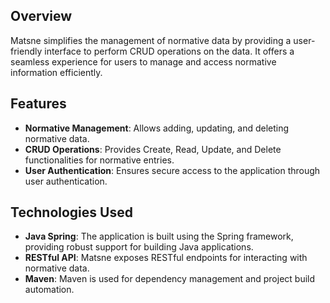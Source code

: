 ## Overview

Matsne simplifies the management of normative data by providing a user-friendly interface to perform CRUD operations on the data. It offers a seamless experience for users to manage and access normative information efficiently.

## Features

- **Normative Management**: Allows adding, updating, and deleting normative data.
- **CRUD Operations**: Provides Create, Read, Update, and Delete functionalities for normative entries.
- **User Authentication**: Ensures secure access to the application through user authentication.

## Technologies Used

- **Java Spring**: The application is built using the Spring framework, providing robust support for building Java applications.
- **RESTful API**: Matsne exposes RESTful endpoints for interacting with normative data.
- **Maven**: Maven is used for dependency management and project build automation.

